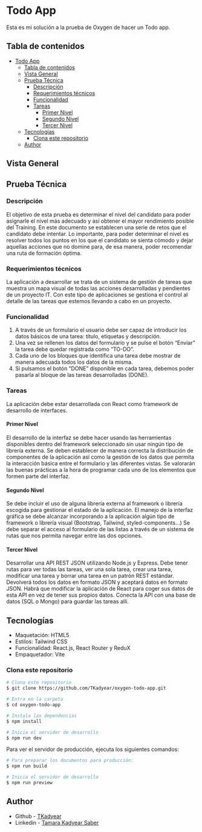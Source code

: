 # Todo App
Esta es mi solución a la prueba de Oxygen de hacer un Todo app.

## Tabla de contenidos
- [Todo App](#todo-app)
  - [Tabla de contenidos](#tabla-de-contenidos)
  - [Vista General](#vista-general)
  - [Prueba Técnica](#prueba-técnica)
    - [Descripción](#descripción)
    - [Requerimientos técnicos](#requerimientos-técnicos)
    - [Funcionalidad](#funcionalidad)
    - [Tareas](#tareas)
      - [Primer Nivel](#primer-nivel)
      - [Segundo Nivel](#segundo-nivel)
      - [Tercer Nivel](#tercer-nivel)
  - [Tecnologías](#tecnologías)
    - [Clona este repositorio](#clona-este-repositorio)
  - [Author](#author)
## Vista General

## Prueba Técnica
### Descripción
El objetivo de esta prueba es determinar el nivel del candidato para poder asignarle
el nivel más adecuado y así obtener el mayor rendimiento posible del Training.
En este documento se establecen una serie de retos que el candidato debe intentar.
Lo importante, para poder determinar el nivel es resolver todos los puntos en los que
el candidato se sienta cómodo y dejar aquellas acciones que no domine para, de
esa manera, poder recomendar una ruta de formación óptima.

### Requerimientos técnicos
La aplicación a desarrollar se trata de un sistema de gestión de tareas que muestra
un mapa visual de todas las acciones desarrolladas y pendientes de un proyecto IT.
Con este tipo de aplicaciones se gestiona el control al detalle de las tareas que
estemos llevando a cabo en un proyecto.

### Funcionalidad

1. A través de un formulario el usuario debe ser capaz de introducir los datos básicos de una tarea: título, etiquetas y descripción.
2. Una vez se rellenen los datos del formulario y se pulse el botón “Enviar” la tarea debe quedar registrada como “TO-DO”.
3. Cada uno de los bloques que identifica una tarea debe mostrar de manera  adecuada todos los datos de la misma.
4. Si pulsamos el botón “DONE” disponible en cada tarea, debemos poder pasarla al bloque de las tareas desarrolladas (DONE).

### Tareas
La aplicación debe estar desarrollada con React como framework de desarrollo de
interfaces.

#### Primer Nivel
El desarrollo de la interfaz se debe hacer usando las herramientas disponibles dentro del framework seleccionado sin usar ningún tipo de librería externa.
Se deben establecer de manera correcta la distribución de componentes de la aplicación así como la gestión de los datos que permita la interacción básica entre el formulario y las diferentes vistas.
Se valorarán las buenas prácticas a la hora de programar cada uno de los elementos que formen parte del interfaz.

#### Segundo Nivel
Se debe incluir el uso de alguna librería externa al framework o librería escogida para gestionar el estado de la aplicación.
El manejo de la interfaz gráfica se debe alcanzar incorporando a la aplicación
algún tipo de framework o librería visual (Bootstrap, Tailwind, styled-components...)
Se debe separar el acceso al formulario de las listas a través de un sistema de
rutas que nos permita navegar entre las dos opciones.
#### Tercer Nivel
Desarrollar una API REST JSON utilizando Node.js y Express.
Debe tener rutas para ver todas las tareas, ver una sola tarea, crear una tarea, modificar una tarea y borrar una tarea en un patrón REST estándar. Devolverá
todos los datos en formato JSON y aceptará datos en formato JSON.
Habrá que modificar la aplicación de React para coger sus datos de esta API en vez de tener sus propios datos.
Conecta la API con una base de datos (SQL o Mongo) para guardar las tareas allí.

## Tecnologías
- Maquetación: HTML5
- Estilos: Tailwind CSS
- Funcionalidad: React.js, React Router y ReduX
- Empaquetador: Vite


### Clona este repositorio
```bash
# Clona este repositorio
$ git clone https://github.com/TKadyear/oxygen-todo-app.git

# Entra en la carpeta
$ cd oxygen-todo-app

# Instala las dependencias
$ npm install

# Inicia el servidor de desarrollo
$ npm run dev
```
Para ver el servidor de producción, ejecuta los siguientes comandos:
```bash
# Para preparar los documentos para producción:
$ npm run build

# Inicia el servidor de desarrollo
$ npm run preview
```

## Author
- Github - [TKadyear](https://github.com/TKadyear)
- Linkedin - [Tamara Kadyear Saber](https://www.linkedin.com/in/tamara-kadyear-saber/)

